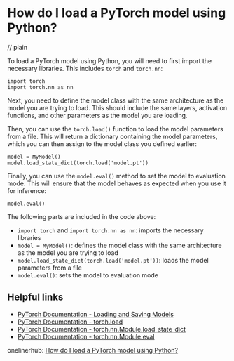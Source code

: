 # How do I load a PyTorch model using Python?
// plain

To load a PyTorch model using Python, you will need to first import the necessary libraries. This includes `torch` and `torch.nn`:
```
import torch
import torch.nn as nn
```

Next, you need to define the model class with the same architecture as the model you are trying to load. This should include the same layers, activation functions, and other parameters as the model you are loading.

Then, you can use the `torch.load()` function to load the model parameters from a file. This will return a dictionary containing the model parameters, which you can then assign to the model class you defined earlier:
```
model = MyModel()
model.load_state_dict(torch.load('model.pt'))
```

Finally, you can use the `model.eval()` method to set the model to evaluation mode. This will ensure that the model behaves as expected when you use it for inference:
```
model.eval()
```

The following parts are included in the code above:
- `import torch` and `import torch.nn as nn`: imports the necessary libraries
- `model = MyModel()`: defines the model class with the same architecture as the model you are trying to load
- `model.load_state_dict(torch.load('model.pt'))`: loads the model parameters from a file
- `model.eval()`: sets the model to evaluation mode

## Helpful links
- [PyTorch Documentation - Loading and Saving Models](https://pytorch.org/tutorials/beginner/saving_loading_models.html)
- [PyTorch Documentation - torch.load](https://pytorch.org/docs/stable/torch.html#torch.load)
- [PyTorch Documentation - torch.nn.Module.load_state_dict](https://pytorch.org/docs/stable/nn.html#torch.nn.Module.load_state_dict)
- [PyTorch Documentation - torch.nn.Module.eval](https://pytorch.org/docs/stable/nn.html#torch.nn.Module.eval)

onelinerhub: [How do I load a PyTorch model using Python?](https://onelinerhub.com/python-pytorch/how-do-i-load-a-pytorch-model-using-python)